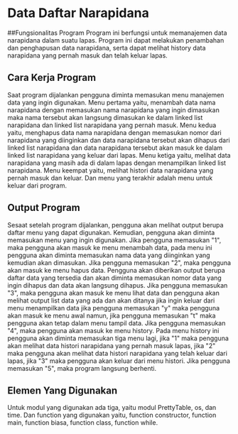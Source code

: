 # Data Daftar Narapidana
##Fungsionalitas Program
Program ini berfungsi untuk memanajemen data narapidana dalam suatu lapas. Program ini dapat melakukan penambahan dan penghapusan data narapidana, serta dapat melihat history data narapidana yang pernah masuk dan telah keluar lapas.

## Cara Kerja Program
Saat program dijalankan pengguna diminta memasukan menu manajemen data yang ingin digunakan. Menu pertama yaitu, menambah data nama narapidana dengan memasukan nama narapidana yang ingin dimasukan maka nama tersebut akan langsung dimasukan ke dalam linked list narapidana dan linked list narapidana yang pernah masuk. Menu kedua yaitu, menghapus data nama narapidana dengan memasukan nomor dari narapidana yang diinginkan dan data narapidana tersebut akan dihapus dari linked list narapidana dan data narapidana tersebut akan masuk ke dalam linked list narapidana yang keluar dari lapas. Menu ketiga yaitu, melihat data narapidana yang masih ada di dalam lapas dengan menampilkan linked list narapidana. Menu keempat yaitu, melihat histori data narapidana yang pernah masuk dan keluar. Dan menu yang terakhir adalah menu untuk keluar dari program.

## Output Program
Sesaat setelah program dijalankan, pengguna akan melihat output berupa daftar menu yang  dapat digunakan. Kemudian, pengguna akan diminta memasukan menu yang ingin digunakan. Jika pengguna memasukan "1", maka pengguna akan masuk ke menu menambah data, pada menu ini pengguna akan diminta memasukan nama data yang diinginkan yang kemudian akan dimasukan. Jika pengguna memasukan "2", maka pengguna akan masuk ke menu hapus data. Pengguna akan diberikan output berupa daftar data yang tersedia dan akan diminta memasukan nomor data yang ingin dihapus dan data akan langsung dihapus. Jika pengguna memasukan "3", maka pengguna akan masuk ke menu lihat data dan pengguna akan melihat output list data yang ada dan akan ditanya jika ingin keluar dari menu  menampilkan data jika pengguna memasukan "y" maka pengguna akan masuk ke menu awal namun, jika pengguna memasukan "t" maka pengguna akan tetap dalam menu tampil data. Jika pengguna memasukan "4", maka pengguna akan masuk ke menu history. Pada menu history ini pengguna akan diminta memasukan tiga menu lagi, jika "1" maka pengguna akan melihat data histori narapidana yang pernah masuk lapas, jika "2" maka pengguna akan melihat data histori narapidana yang telah keluar dari lapas, jika "3" maka pengguna akan keluar dari menu histori. Jika pengguna memasukan "5", maka program langsung berhenti.

## Elemen Yang Digunakan
Untuk modul yang digunakan ada tiga, yaitu modul PrettyTable, os, dan time. Dan function yang digunakan yaitu, function constructor, function main, function biasa, function class, function while.
